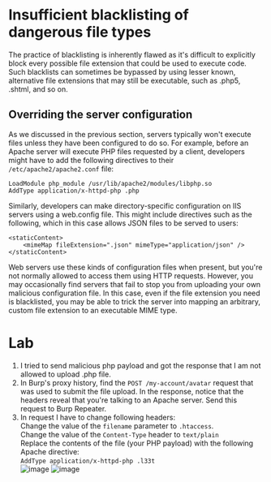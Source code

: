 # Insufficient blacklisting of dangerous file types

The practice of blacklisting is inherently flawed as it's difficult to explicitly block every possible file extension that could be used to execute code. Such blacklists can sometimes be bypassed by using lesser known, alternative file extensions that may still be executable, such as .php5, .shtml, and so on.

## Overriding the server configuration

As we discussed in the previous section, servers typically won't execute files unless they have been configured to do so. For example, before an Apache server will execute PHP files requested by a client, developers might have to add the following directives to their `/etc/apache2/apache2.conf` file:
```
LoadModule php_module /usr/lib/apache2/modules/libphp.so
AddType application/x-httpd-php .php
```

Similarly, developers can make directory-specific configuration on IIS servers using a web.config file. This might include directives such as the following, which in this case allows JSON files to be served to users:
```
<staticContent>
    <mimeMap fileExtension=".json" mimeType="application/json" />
</staticContent>
```

Web servers use these kinds of configuration files when present, but you're not normally allowed to access them using HTTP requests. However, you may occasionally find servers that fail to stop you from uploading your own malicious configuration file. In this case, even if the file extension you need is blacklisted, you may be able to trick the server into mapping an arbitrary, custom file extension to an executable MIME type.


# Lab

1) I tried to send malicious php payload and got the response that I am not allowed to upload .php file.
2) In Burp's proxy history, find the `POST /my-account/avatar` request that was used to submit the file upload. In the response, notice that the headers reveal that you're talking to an Apache server. Send this request to Burp Repeater.
3) In request I have to change following headers:<br>Change the value of the `filename` parameter to `.htaccess`.<br>Change the value of the `Content-Type` header to `text/plain`<br>Replace the contents of the file (your PHP payload) with the following Apache directive:<br>`AddType application/x-httpd-php .l33t`<br>
![image](https://github.com/offensivecyber03/PortSwigger/assets/71892943/1c861057-e665-4546-83c7-8ea0e3ae7007)
![image](https://github.com/offensivecyber03/PortSwigger/assets/71892943/e8c0efbb-61b6-4674-b715-0dbdf3abf014)

